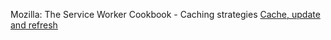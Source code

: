 Mozilla: The Service Worker Cookbook - Caching strategies [Cache, update and refresh](https://serviceworke.rs/strategy-cache-update-and-refresh_service-worker_doc.html)